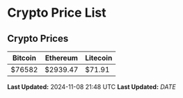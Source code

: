 # Crypto Price List

## Crypto Prices
| Bitcoin | Ethereum | Litecoin |
| ------- | -------- | -------- |
| $76582 | $2939.47 | $71.91 |
**Last Updated:** 2024-11-08 21:48 UTC
**Last Updated:** $DATE$
